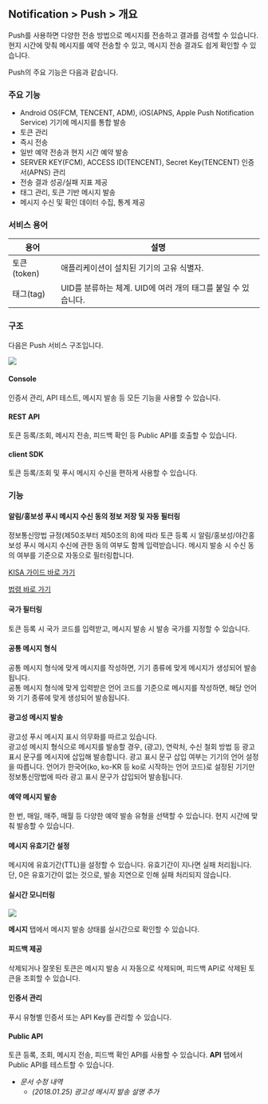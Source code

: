 ## Notification > Push > 개요

Push를 사용하면 다양한 전송 방법으로 메시지를 전송하고 결과를 검색할 수 있습니다.
현지 시간에 맞춰 메시지를 예약 전송할 수 있고, 메시지 전송 결과도 쉽게 확인할 수 있습니다.

Push의 주요 기능은 다음과 같습니다.

### 주요 기능

- Android OS(FCM, TENCENT, ADM), iOS(APNS, Apple Push Notification Service) 기기에 메시지를 통합 발송
- 토큰 관리
- 즉시 전송
- 일반 예약 전송과 현지 시간 예약 발송
- SERVER KEY(FCM), ACCESS ID(TENCENT), Secret Key(TENCENT) 인증서(APNS) 관리
- 전송 결과 성공/실패 지표 제공
- 태그 관리, 토큰 기반 메시지 발송
- 메시지 수신 및 확인 데이터 수집, 통계 제공

### 서비스 용어

| 용어        | 설명                                      |
| --------- | --------------------------------------- |
| 토큰(token) | 애플리케이션이 설치된 기기의 고유 식별자.                 |
| 태그(tag)   | UID를 분류하는 체계. UID에 여러 개의 태그를 붙일 수 있습니다. |

### 구조

다음은 Push 서비스 구조입니다.

![](http://static.toastoven.net/prod_push/img_09.png)

#### Console

인증서 관리, API 테스트, 메시지 발송 등 모든 기능을 사용할 수 있습니다.

#### REST API

토큰 등록/조회, 메시지 전송, 피드백 확인 등 Public API를 호출할 수 있습니다.

#### client SDK
토큰 등록/조회 및 푸시 메시지 수신을 편하게 사용할 수 있습니다.

### 기능

#### 알림/홍보성 푸시 메시지 수신 동의 정보 저장 및 자동 필터링

정보통신망법 규정(제50조부터 제50조의 8)에 따라 토큰 등록 시 알림/홍보성/야간홍보성 푸시 메시지 수신에 관한 동의 여부도 함께 입력받습니다. 메시지 발송 시 수신 동의 여부를 기준으로 자동으로 필터링합니다.

[KISA 가이드 바로 가기](https://spam.kisa.or.kr/spam/sub62.do)

[법령 바로 가기](http://www.law.go.kr/lsEfInfoP.do?lsiSeq=123210#)

#### 국가 필터링

토큰 등록 시 국가 코드를 입력받고, 메시지 발송 시 발송 국가를 지정할 수 있습니다.

#### 공통 메시지 형식

공통 메시지 형식에 맞게 메시지를 작성하면, 기기 종류에 맞게 메시지가 생성되어 발송됩니다.  
공통 메시지 형식에 맞게 입력받은 언어 코드를 기준으로 메시지를 작성하면, 해당 언어와 기기 종류에 맞게 생성되어 발송됩니다.

#### 광고성 메시지 발송

광고성 푸시 메시지 표시 의무화를 따르고 있습니다.  
광고성 메시지 형식으로 메시지를 발송할 경우, (광고), 연락처, 수신 철회 방법 등 광고 표시 문구를 메시지에 삽입해 발송합니다.
광고 표시 문구 삽입 여부는 기기의 언어 설정을 따릅니다.
언어가 한국어(ko, ko-KR 등 ko로 시작하는 언어 코드)로 설정된 기기만 정보통신망법에 따라 광고 표시 문구가 삽입되어 발송됩니다.

#### 예약 메시지 발송

한 번, 매일, 매주, 매월 등 다양한 예약 발송 유형을 선택할 수 있습니다.
현지 시간에 맞춰 발송할 수 있습니다.

#### 메시지 유효기간 설정

메시지에 유효기간(TTL)을 설정할 수 있습니다. 유효기간이 지나면 실패 처리됩니다.
단, 0은 유효기간이 없는 것으로, 발송 지연으로 인해 실패 처리되지 않습니다.

#### 실시간 모니터링

![](http://static.toastoven.net/prod_push/img_03.png)

**메시지** 탭에서 메시지 발송 상태를 실시간으로 확인할 수 있습니다.

#### 피드백 제공

삭제되거나 잘못된 토큰은 메시지 발송 시 자동으로 삭제되며, 피드백 API로 삭제된 토큰을 조회할 수 있습니다.

#### 인증서 관리

푸시 유형별 인증서 또는 API Key를 관리할 수 있습니다.

#### Public API

토큰 등록, 조회, 메시지 전송, 피드백 확인 API를 사용할 수 있습니다.
**API** 탭에서 Public API를 테스트할 수 있습니다.

* *문서 수정 내역*
    * *(2018.01.25) 광고성 메시지 발송 설명 추가*
